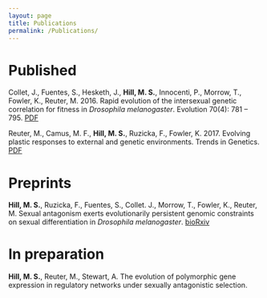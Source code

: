 ```yaml
---
layout: page
title: Publications
permalink: /Publications/
---
```


<h1>Published</h1>

Collet, J., Fuentes, S., Hesketh, J., <b>Hill, M. S.</b>, Innocenti, P., Morrow, T., Fowler, K., Reuter, M. 2016. Rapid evolution of the intersexual genetic correlation for fitness in <i>Drosophila melanogaster</i>. Evolution 70(4): 781 – 795. <a href="http://onlinelibrary.wiley.com/doi/10.1111/evo.12892/epdf"> PDF </a>

Reuter, M., Camus, M. F., <b>Hill, M. S.</b>, Ruzicka, F., Fowler, K. 2017. Evolving plastic responses to external and genetic environments. Trends in Genetics. <a href="http://ac.els-cdn.com/S0168952517300045/1-s2.0-S0168952517300045-main.pdf?_tid=2a7d67f6-ebee-11e6-a180-00000aab0f26&acdnat=1486332062_e1b2719461cfd3704c1c2a321a7177ee"> PDF </a> 

<h1>Preprints</h1>

<b>Hill, M. S.</b>, Ruzicka, F., Fuentes, S., Collet. J., Morrow, T., Fowler, K., Reuter, M. Sexual antagonism exerts evolutionarily persistent genomic constraints on sexual differentiation in <i>Drosophila melanogaster</i>. <a href="http://www.biorxiv.org/content/early/2017/03/15/117176"> bioRxiv </a>

<h1>In preparation</h1>

<b>Hill, M. S.</b>, Reuter, M., Stewart, A. The evolution of polymorphic gene expression in regulatory networks under sexually antagonistic selection.
